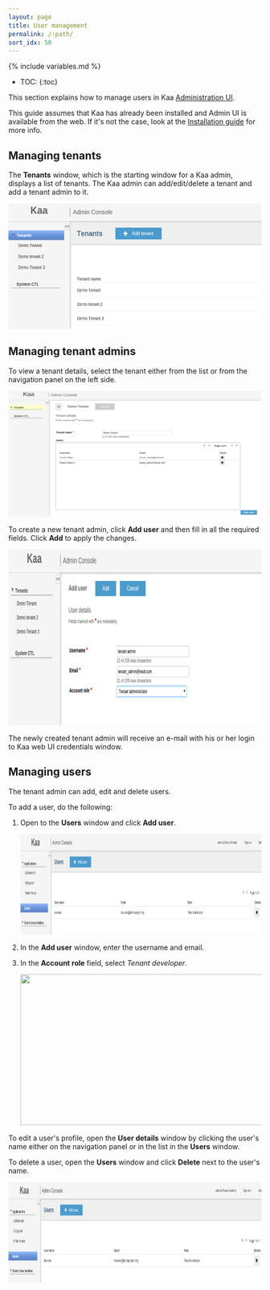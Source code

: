 ```yaml
---
layout: page
title: User management
permalink: /:path/
sort_idx: 50
---
```


{% include variables.md %}

* TOC:
{:toc}


This section explains how to manage users in Kaa [Administration UI]({{root_url}}Glossary/#administration-ui).

This guide assumes that Kaa has already been installed and Admin UI is available from the web. If it's not the case, look at the
[Installation guide]({{root_url}}Programming-guide/Getting-started/#installation) for more info.

## Managing tenants

The **Tenants** window, which is the starting window for a Kaa admin, displays a list of tenants. The Kaa admin can add/edit/delete a tenant and add a tenant admin to it.

<img src="attach/tenants.png" width="600" height="250">

## Managing tenant admins

To view a tenant details, select the tenant either from the list or from the navigation panel on the left side.

<img src="attach/tenant.png" width="600" height="250">


To create a new tenant admin, click **Add user** and then fill in all the required fields. Click **Add** to apply the changes.

<img src="attach/tenant_admin.png" width="600" height="350">

The newly created tenant admin will receive an e-mail with his or her login to Kaa web UI credentials window.

## Managing users

The tenant admin can add, edit and delete users.

To add a user, do the following:

1. Open to the **Users** window and click **Add user**.

    <img src="attach/image2015-3-4%2016-54-48.png" width="850" height="200">

2. In the **Add user** window, enter the username and email.
3. In the **Account role** field, select _Tenant developer_.

   <img src="attach/image2015-3-4%2016-54-1.png" width="500" height="300">

To edit a user's profile, open the **User details** window by clicking the user's name either on the navigation panel or in the list in the **Users** window.

To delete a user, open the **Users** window and click **Delete** next to the user's name.

<img src="attach/image2015-3-4%2016-54-48.png" width="850" height="200">

